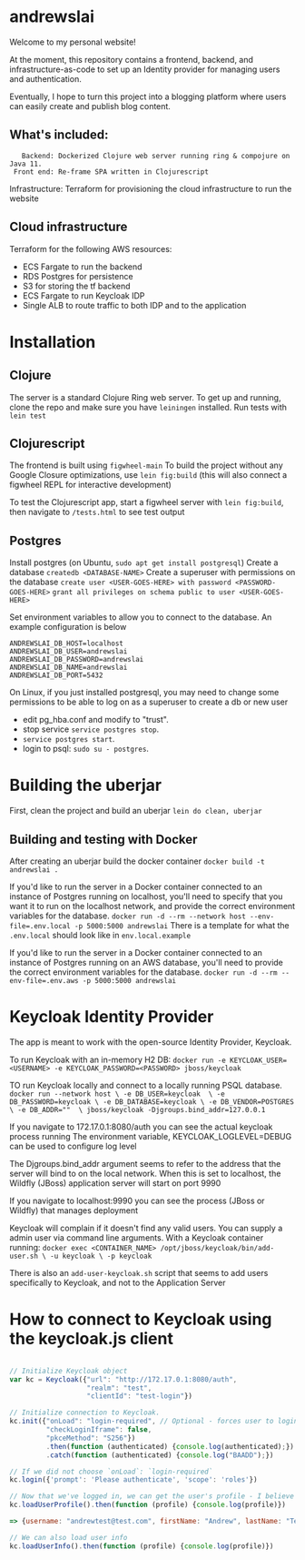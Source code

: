 # andrewslai

Welcome to my personal website! 

At the moment, this repository contains a frontend, backend, and
infrastructure-as-code to set up an Identity provider for managing users and
authentication.

Eventually, I hope to turn this project into a blogging platform where users can
easily create and publish blog content.

## What's included:

       Backend: Dockerized Clojure web server running ring & compojure on Java 11.
     Front end: Re-frame SPA written in Clojurescript
Infrastructure: Terraform for provisioning the cloud infrastructure to run the website

## Cloud infrastructure
Terraform for the following AWS resources:
- ECS Fargate to run the backend
- RDS Postgres for persistence
- S3 for storing the tf backend
- ECS Fargate to run Keycloak IDP
- Single ALB to route traffic to both IDP and to the application

# Installation
## Clojure
The server is a standard Clojure Ring web server.
To get up and running, clone the repo and make sure you have `leiningen` installed.
Run tests with `lein test`

## Clojurescript
The frontend is built using `figwheel-main`
To build the project without any Google Closure optimizations, use `lein
fig:build` (this will also connect a figwheel REPL for interactive development)

To test the Clojurescript app, start a figwheel server with `lein fig:build`,
then navigate to `/tests.html` to see test output

## Postgres
Install postgres (on Ubuntu, `sudo apt get install postgresql`)
Create a database `createdb <DATABASE-NAME>` 
Create a superuser with permissions on the database
`create user <USER-GOES-HERE> with password <PASSWORD-GOES-HERE>`
`grant all privileges on schema public to user <USER-GOES-HERE>`

Set environment variables to allow you to connect to the database.
An example configuration is below
```
ANDREWSLAI_DB_HOST=localhost
ANDREWSLAI_DB_USER=andrewslai
ANDREWSLAI_DB_PASSWORD=andrewslai
ANDREWSLAI_DB_NAME=andrewslai
ANDREWSLAI_DB_PORT=5432
```

On Linux, if you just installed postgresql, you may need to change some
permissions to be able to log on as a superuser to create a db or new user

- edit pg_hba.conf and modify to "trust". 
- stop service `service postgres stop`. 
- `service postgres start`. 
- login to psql: `sudo su - postgres`. 


# Building the uberjar
First, clean the project and build an uberjar `lein do clean, uberjar`

## Building and testing with Docker
After creating an uberjar build the docker container `docker build -t andrewslai .`

If you'd like to run the server in a Docker container connected to an instance
of Postgres running on localhost, you'll need to specify that you want it to run
on the localhost network, and provide the correct environment variables for the
database.
`docker run -d --rm --network host --env-file=.env.local -p 5000:5000 andrewslai`
There is a template for what the `.env.local` should look like in `env.local.example`

If you'd like to run the server in a Docker container connected to an instance
of Postgres running on an AWS database, you'll need to provide the correct
environment variables for the database.
`docker run -d --rm --env-file=.env.aws -p 5000:5000 andrewslai`



# Keycloak Identity Provider
The app is meant to work with the open-source Identity Provider, Keycloak. 

To run Keycloak with an in-memory H2 DB: 
`docker run -e KEYCLOAK_USER=<USERNAME> -e KEYCLOAK_PASSWORD=<PASSWORD> jboss/keycloak`

TO run Keycloak locally and connect to a locally running PSQL database.
`docker run --network host \
            -e DB_USER=keycloak  \
            -e DB_PASSWORD=keycloak \
            -e DB_DATABASE=keycloak \
            -e DB_VENDOR=POSTGRES \
            -e DB_ADDR=""  \
            jboss/keycloak -Djgroups.bind_addr=127.0.0.1`

If you navigate to 172.17.0.1:8080/auth you can see the actual keycloak process
running The environment variable, KEYCLOAK_LOGLEVEL=DEBUG can be used to
configure log level

The Djgroups.bind_addr argument seems to refer to the address that the server
will bind to on the local network. When this is set to localhost, the Wildfly
(JBoss) application server will start on port 9990

If you navigate to localhost:9990 you can see the process (JBoss or Wildfly)
that manages deployment

Keycloak will complain if it doesn't find any valid users. You can supply a
admin user via command line arguments. With a Keycloak container running:
`docker exec <CONTAINER_NAME> /opt/jboss/keycloak/bin/add-user.sh \
        -u keycloak \
        -p keycloak`

There is also an `add-user-keycloak.sh` script that seems to add users
specifically to Keycloak, and not to the Application Server


# How to connect to Keycloak using the keycloak.js client


``` javascript

// Initialize Keycloak object
var kc = Keycloak({"url": "http://172.17.0.1:8080/auth",
                   "realm": "test", 
                   "clientId": "test-login"})

// Initialize connection to Keycloak.
kc.init({"onLoad": "login-required", // Optional - forces user to login at init time
         "checkLoginIframe": false,
         "pkceMethod": "S256"})
         .then(function (authenticated) {console.log(authenticated);})
         .catch(function (authenticated) {console.log("BAADD");})

// If we did not choose `onLoad`: `login-required`
kc.login({'prompt': 'Please authenticate', 'scope': 'roles'})

// Now that we've logged in, we can get the user's profile - I believe this also loads kc.token and kc.idToken, which are the JWTs used to access Keycloak
kc.loadUserProfile().then(function (profile) {console.log(profile)})

=> {username: "andrewtest@test.com", firstName: "Andrew", lastName: "Test", email: "andrewtest@test.com", emailVerified: false, …}attributes: {}email: "andrewtest@test.com"emailVerified: falsefirstName: "Andrew"lastName: "Test"username: "andrewtest@test.com"__proto__: Object

// We can also load user info
kc.loadUserInfo().then(function (profile) {console.log(profile)})

```

